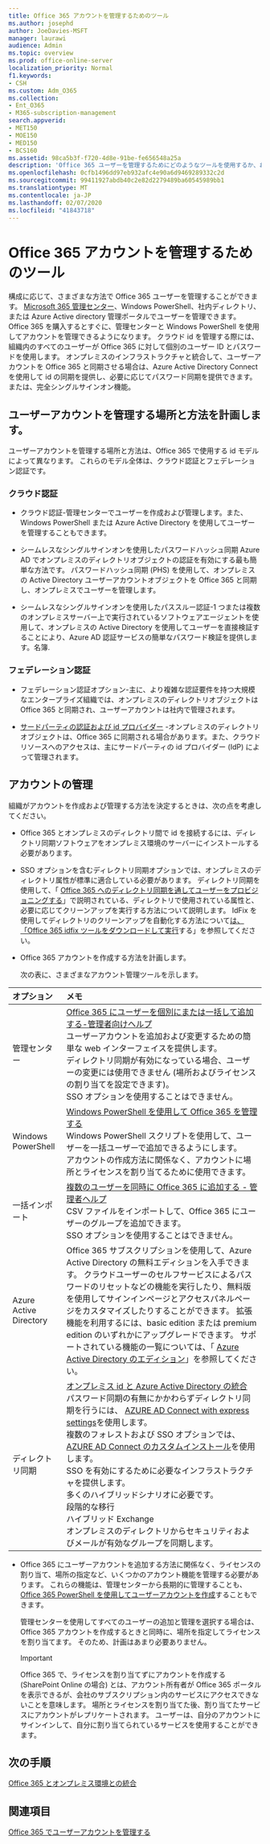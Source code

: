 ```yaml
---
title: Office 365 アカウントを管理するためのツール
ms.author: josephd
author: JoeDavies-MSFT
manager: laurawi
audience: Admin
ms.topic: overview
ms.prod: office-online-server
localization_priority: Normal
f1.keywords:
- CSH
ms.custom: Adm_O365
ms.collection:
- Ent_O365
- M365-subscription-management
search.appverid:
- MET150
- MOE150
- MED150
- BCS160
ms.assetid: 98ca5b3f-f720-4d8e-91be-fe656548a25a
description: 'Office 365 ユーザーを管理するためにどのようなツールを使用するか、およびどのように使用できるかについては、ユーザー id の管理方法によって異なります。 '
ms.openlocfilehash: 0cfb1496dd97eb932afc4e90a6d9469289332c2d
ms.sourcegitcommit: 99411927abdb40c2e82d2279489ba60545989bb1
ms.translationtype: MT
ms.contentlocale: ja-JP
ms.lasthandoff: 02/07/2020
ms.locfileid: "41843718"
---
```

# <a name="tools-to-manage-office-365-accounts"></a>Office 365 アカウントを管理するためのツール

構成に応じて、さまざまな方法で Office 365 ユーザーを管理することができます。 [Microsoft 365 管理センター](https://admin.microsoft.com)、Windows PowerShell、社内ディレクトリ、または Azure Active directory 管理ポータルでユーザーを管理できます。 Office 365 を購入するとすぐに、管理センターと Windows PowerShell を使用してアカウントを管理できるようになります。 クラウド id を管理する際には、組織内のすべてのユーザーが Office 365 に対して個別のユーザー ID とパスワードを使用します。 オンプレミスのインフラストラクチャと統合して、ユーザーアカウントを Office 365 と同期させる場合は、Azure Active Directory Connect を使用して id の同期を提供し、必要に応じてパスワード同期を提供できます。または、完全シングルサインオン機能。
  
## <a name="plan-for-where-and-how-you-will-manage-your-user-accounts"></a>ユーザーアカウントを管理する場所と方法を計画します。

ユーザーアカウントを管理する場所と方法は、Office 365 で使用する id モデルによって異なります。 これらのモデル全体は、クラウド認証とフェデレーション認証です。
  
### <a name="cloud-authentication"></a>クラウド認証

- クラウド認証-管理センターでユーザーを作成および管理します。また、Windows PowerShell または Azure Active Directory を使用してユーザーを管理することもできます。 
    
- シームレスなシングルサインオンを使用したパスワードハッシュ同期 Azure AD でオンプレミスのディレクトリオブジェクトの認証を有効にする最も簡単な方法です。 パスワードハッシュ同期 (PHS) を使用して、オンプレミスの Active Directory ユーザーアカウントオブジェクトを Office 365 と同期し、オンプレミスでユーザーを管理します。 
    
- シームレスなシングルサインオンを使用したパススルー認証-1 つまたは複数のオンプレミスサーバー上で実行されているソフトウェアエージェントを使用して、オンプレミスの Active Directory を使用してユーザーを直接検証することにより、Azure AD 認証サービスの簡単なパスワード検証を提供します。名簿. 
    
### <a name="federated-authentication"></a>フェデレーション認証

- フェデレーション認証オプション-主に、より複雑な認証要件を持つ大規模なエンタープライズ組織では、オンプレミスのディレクトリオブジェクトは Office 365 と同期され、ユーザーアカウントは社内で管理されます。 
    
- [サードパーティの認証および id プロバイダー](about-office-365-identity.md) -オンプレミスのディレクトリオブジェクトは、Office 365 に同期される場合があります。また、クラウドリソースへのアクセスは、主にサードパーティの id プロバイダー (IdP) によって管理されます。 
    
## <a name="managing-accounts"></a>アカウントの管理

組織がアカウントを作成および管理する方法を決定するときは、次の点を考慮してください。
  
- Office 365 とオンプレミスのディレクトリ間で id を接続するには、ディレクトリ同期ソフトウェアをオンプレミス環境のサーバーにインストールする必要があります。
    
- SSO オプションを含むディレクトリ同期オプションでは、オンプレミスのディレクトリ属性が標準に適合している必要があります。 ディレクトリ同期を使用して、「 [Office 365 へのディレクトリ同期を通してユーザーをプロビジョニングする](prepare-for-directory-synchronization.md)」で説明されている、ディレクトリで使用されている属性と、必要に応じてクリーンアップを実行する方法について説明します。 IdFix を使用してディレクトリのクリーンアップを自動化する方法について[は、「Office 365 idfix ツールをダウンロードして実行](install-and-run-idfix.md)する」を参照してください。 
    
- Office 365 アカウントを作成する方法を計画します。
    
    次の表に、さまざまなアカウント管理ツールを示します。
    
|**オプション**|**メモ**|
|:-----|:-----|
|管理センター  <br/> |[Office 365 にユーザーを個別にまたは一括して追加する-管理者向けヘルプ](https://support.office.com/article/1970f7d6-03b5-442f-b385-5880b9c256ec) <br/>  ユーザーアカウントを追加および変更するための簡単な web インターフェイスを提供します。  <br/>  ディレクトリ同期が有効になっている場合、ユーザーの変更には使用できません (場所およびライセンスの割り当てを設定できます)。  <br/>  SSO オプションを使用することはできません。  <br/> |
|Windows PowerShell  <br/> |[Windows PowerShell を使用して Office 365 を管理する](https://go.microsoft.com/fwlink/p/?LinkId=698471) <br/>  Windows PowerShell スクリプトを使用して、ユーザーを一括ユーザーで追加できるようにします。  <br/>  アカウントの作成方法に関係なく、アカウントに場所とライセンスを割り当てるために使用できます。  <br/> |
|一括インポート  <br/> |[複数のユーザーを同時に Office 365 に追加する - 管理者ヘルプ](add-several-users-at-the-same-time.md) <br/>  CSV ファイルをインポートして、Office 365 にユーザーのグループを追加できます。  <br/>  SSO オプションを使用することはできません。  <br/> |
|Azure Active Directory  <br/> |Office 365 サブスクリプションを使用して、Azure Active Directory の無料エディションを入手できます。 クラウドユーザーのセルフサービスによるパスワードのリセットなどの機能を実行したり、無料版を使用してサインインページとアクセスパネルページをカスタマイズしたりすることができます。 拡張機能を利用するには、basic edition または premium edition のいずれかにアップグレードできます。 サポートされている機能の一覧については、「 [Azure Active Directory のエディション](https://go.microsoft.com/fwlink/p/?LinkId=698465)」を参照してください。  <br/> |
|ディレクトリ同期  <br/> |[オンプレミス id と Azure Active Directory の統合](https://go.microsoft.com/fwlink/p/?LinkID=624168) <br/>  パスワード同期の有無にかかわらずディレクトリ同期を行うには、 [AZURE AD Connect with express settings](https://go.microsoft.com/fwlink/p/?LinkID=698537)を使用します。  <br/>  複数のフォレストおよび SSO オプションでは、 [AZURE AD Connect のカスタムインストール](https://go.microsoft.com/fwlink/p/?LinkId=698430)を使用します。  <br/>  SSO を有効にするために必要なインフラストラクチャを提供します。  <br/>  多くのハイブリッドシナリオに必要です。  <br/>  段階的な移行  <br/>  ハイブリッド Exchange  <br/>  オンプレミスのディレクトリからセキュリティおよびメールが有効なグループを同期します。  <br/> |
   
- Office 365 にユーザーアカウントを追加する方法に関係なく、ライセンスの割り当て、場所の指定など、いくつかのアカウント機能を管理する必要があります。 これらの機能は、管理センターから長期的に管理することも、 [Office 365 PowerShell を使用してユーザーアカウントを作成](https://go.microsoft.com/fwlink/p/?LinkId=717083)することもできます。
    
    管理センターを使用してすべてのユーザーの追加と管理を選択する場合は、Office 365 アカウントを作成するときと同時に、場所を指定してライセンスを割り当てます。 そのため、計画はあまり必要ありません。
    
    > [!IMPORTANT]
    > Office 365 で、ライセンスを割り当てずにアカウントを作成する (SharePoint Online の場合) とは、アカウント所有者が Office 365 ポータルを表示できるが、会社のサブスクリプション内のサービスにアクセスできないことを意味します。 場所とライセンスを割り当てた後、割り当てたサービスにアカウントがレプリケートされます。 ユーザーは、自分のアカウントにサインインして、自分に割り当てられているサービスを使用することができます。 
  
## <a name="next-steps"></a>次の手順

[Office 365 とオンプレミス環境との統合](office-365-integration.md)
  
## <a name="see-also"></a>関連項目

[Office 365 でユーザーアカウントを管理する](https://support.office.com/article/3204162b-0b6c-4838-8a11-394b9bfd31de.aspx)
  

